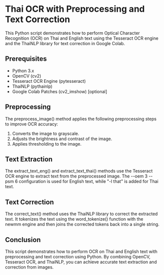 # Thai OCR with Preprocessing and Text Correction
This Python script demonstrates how to perform Optical Character Recognition (OCR) on Thai and English text using the Tesseract OCR engine and the ThaiNLP library for text correction in Google Colab.

## Prerequisites
- Python 3.x
- OpenCV (cv2)
- Tesseract OCR Engine (pytesseract)
- ThaiNLP (pythainlp) 
- Google Colab Patches (cv2_imshow) [optional]

## Preprocessing
The preprocess_image() method applies the following preprocessing steps to improve OCR accuracy:
1. Converts the image to grayscale.
2. Adjusts the brightness and contrast of the image.
3. Applies thresholding to the image.

## Text Extraction
The extract_text_eng() and extract_text_thai() methods use the Tesseract OCR engine to extract text from the preprocessed image. The --oem 3 --psm 6 configuration is used for English text, while "-l that" is added for Thai text.

## Text Correction
The correct_text() method uses the ThaiNLP library to correct the extracted text. It tokenizes the text using the word_tokenize() function with the newmm engine and then joins the corrected tokens back into a single string.

## Conclusion
This script demonstrates how to perform OCR on Thai and English text with preprocessing and text correction using Python. By combining OpenCV, Tesseract OCR, and ThaiNLP, you can achieve accurate text extraction and correction from images.
